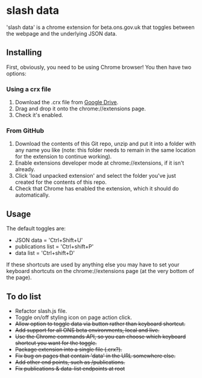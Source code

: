 # slash data
'slash data' is a chrome extension for beta.ons.gov.uk that toggles between the webpage and the underlying JSON data.

## Installing
First, obviously, you need to be using Chrome browser! You then have two options:

### Using a crx file
1. Download the .crx file from [Google Drive](https://drive.google.com/open?id=0B3WgKEr6-s_HbFdJQXpKWlZiOVE).
2. Drag and drop it onto the chrome://extensions page.
3. Check it's enabled.

### From GitHub
1. Download the contents of this Git repo, unzip and put it into a folder with any name you like (note: this folder needs to remain in the same location for the extension to continue working).
2. Enable extensions developer mode at chrome://extensions, if it isn't already.
3. Click 'load unpacked extension' and select the folder you've just created for the contents of this repo.
4. Check that Chrome has enabled the extension, which it should do automatically.

## Usage
The default toggles are:
- JSON data = 'Ctrl+Shift+U'
- publications list = 'Ctrl+shift+P'
- data list = 'Ctrl+shift+D'

If these shortcuts are used by anything else you may have to set your keyboard shortcuts on the chrome://extensions page (at the very bottom of the page).

## To do list
- Refactor slash.js file.
- Toggle on/off styling icon on page action click.
- ~~Allow option to toggle data via button rather than keyboard shortcut.~~
- ~~Add support for all ONS beta environments, local and live.~~
- ~~Use the Chrome commands API, so you can choose which keyboard shortcut you want for the toggle.~~
- ~~Package extension into a single file (.crx?).~~
- ~~Fix bug on pages that contain 'data' in the URL somewhere else.~~
- ~~Add other end points, such as /publications.~~
- ~~Fix publications & data-list endpoints at root~~
